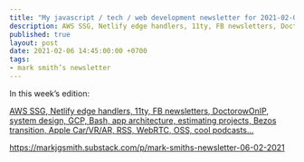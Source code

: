 ```yaml
---
title: "My javascript / tech / web development newsletter for 2021-02-06 is out!"
description: AWS SSG, Netlify edge handlers, 11ty, FB newsletters, DoctorowOnIP, system design, GCP, Bash, app architecture, estimating projects, Bezos transition, Apple Car/VR/AR, RSS, WebRTC, OSS, cool podcasts...
published: true
layout: post
date: 2021-02-06 14:45:00:00 +0700
tags:
- mark smith’s newsletter
---
```

In this week’s edition:

[AWS SSG, Netlify edge handlers, 11ty, FB newsletters, DoctorowOnIP, system design, GCP, Bash, app architecture, estimating projects, Bezos transition, Apple Car/VR/AR, RSS, WebRTC, OSS, cool podcasts...](https://markjgsmith.substack.com/p/mark-smiths-newsletter-06-02-2021)

https://markjgsmith.substack.com/p/mark-smiths-newsletter-06-02-2021
